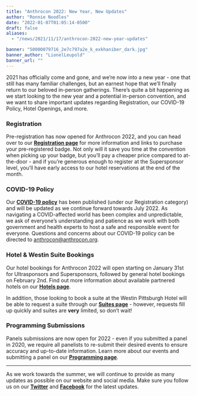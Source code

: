 ```yaml
---
title: "Anthrocon 2022: New Year, New Updates"
author: "Ronnie Noodles"
date: "2022-01-07T01:05:14-0500"
draft: false
aliases:
  - "/news/2021/11/17/anthrocon-2022-new-year-updates"

banner: "50000079716_2e7c797a2e_k_exkhaniber_dark.jpg"
banner_author: "LionelLeupold"
banner_url: ""
---
```


2021 has officially come and gone, and we’re now into a new year - one that still has many familiar challenges, but an earnest hope that we’ll finally return to our beloved in-person gatherings. There’s quite a bit happening as we start looking to the new year and a potential in-person convention, and we want to share important updates regarding Registration, our COVID-19 Policy, Hotel Openings, and more.

### Registration

Pre-registration has now opened for Anthrocon 2022, and you can head over to our [**Registration page**](/registration) for more information and links to purchase your pre-registered badge. Not only will it save you time at the convention when picking up your badge, but you’ll pay a cheaper price compared to at-the-door - and if you’re generous enough to register at the Supersponsor level, you’ll have early access to our hotel reservations at the end of the month.

### COVID-19 Policy

Our [**COVID-19 policy**](/covidpolicy) has been published (under our Registration category) and will be updated as we continue forward towards July 2022. As navigating a COVID-affected world has been complex and unpredictable, we ask of everyone’s understanding and patience as we work with both government and health experts to host a safe and responsible event for everyone. Questions and concerns about our COVID-19 policy can be directed to [anthrocon@anthrocon.org](mailto:anthrocon@anthrocon.org).

### Hotel & Westin Suite Bookings

Our hotel bookings for Anthrocon 2022 will open starting on January 31st for Ultrasponsors and Supersponsors, followed by general hotel bookings on February 2nd. Find out more information about available partnered hotels on our [**Hotels page**](/hotel).

In addition, those looking to book a suite at the Westin Pittsburgh Hotel will be able to request a suite through our [**Suites page**](/suites) - however, requests fill up quickly and suites are **very** limited, so don’t wait!

### Programming Submissions

Panels submissions are now open for 2022 - even if you submitted a panel in 2020, we require all panelists to re-submit their desired events to ensure accuracy and up-to-date information. Learn more about our events and submitting a panel on our [**Programming page**](https://www.anthrocon.org/programming).

---

As we work towards the summer, we will continue to provide as many updates as possible on our website and social media. Make sure you follow us on our [**Twitter**](https://twitter.com/anthrocon) and [**Facebook**](https://www.facebook.com/Anthrocon) for the latest updates.
